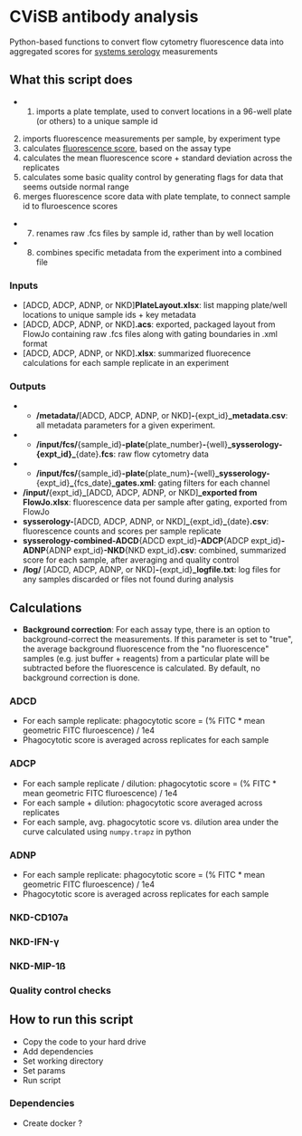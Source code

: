 # CViSB antibody analysis
Python-based functions to convert flow cytometry fluorescence data into aggregated scores for [systems serology](https://www.ncbi.nlm.nih.gov/pmc/articles/PMC5740944/) measurements

## What this script does
* 1. imports a plate template, used to convert locations in a 96-well plate (or others) to a unique sample id
2. imports fluorescence measurements per sample, by experiment type
3. calculates [fluorescence score](#calcs), based on the assay type
4. calculates the mean fluorescence score + standard deviation across the replicates
5. calculates some basic quality control by generating flags for data that seems outside normal range
6. merges fluorescence score data with plate template, to connect sample id to fluroescence scores
* 7. renames raw .fcs files by sample id, rather than by well location
* 8. combines specific metadata from the experiment into a combined file

### Inputs
* [ADCD, ADCP, ADNP, or NKD]**PlateLayout.xlsx**: list mapping plate/well locations to unique sample ids + key metadata
* [ADCD, ADCP, ADNP, or NKD]**.acs**: exported, packaged layout from FlowJo containing raw .fcs files along with gating boundaries in .xml format
* [ADCD, ADCP, ADNP, or NKD]**.xlsx**: summarized fluorecence calculations for each sample replicate in an experiment

### Outputs
* * **/metadata/**[ADCD, ADCP, ADNP, or NKD]**-**{expt\_id}**_metadata.csv**: all metadata parameters for a given experiment.
* * **/input/fcs/**{sample\_id}**-plate**{plate\_number}**-**{well}**\_sysserology-{expt\_id}\_**{date}**.fcs**: raw flow cytometry data
* * **/input/fcs/**{sample\_id}**-plate**{plate\_num}**-**{well}**\_sysserology-**{expt\_id}**\_**{fcs\_date}**\_gates.xml**: gating filters for each channel
* **/input/**{expt\_id}**\_**[ADCD, ADCP, ADNP, or NKD]**\_exported from FlowJo.xlsx**: fluorescence data per sample after gating, exported from FlowJo
* **sysserology-**[ADCD, ADCP, ADNP, or NKD]**\_**{expt\_id}**\_**{date}**.csv**: fluorescence counts and scores per sample replicate
* **sysserology-combined-ADCD**{ADCD expt_id}**-ADCP**{ADCP expt_id}**-ADNP**{ADNP expt_id}**-NKD**{NKD expt_id}**.csv**: combined, summarized score for each sample, after averaging and quality control
* **/log/** [ADCD, ADCP, ADNP, or NKD]**-**{expt_id}**\_logfile.txt**: log files for any samples discarded or files not found during analysis

## <a name='calcs'> Calculations</a>
* **Background correction**: For each assay type, there is an option to background-correct the measurements. If this parameter is set to "true", the average background fluorescence from the "no fluorescence" samples (e.g. just buffer + reagents) from a particular plate will be subtracted before the fluorescence is calculated. By default, no background correction is done.

### ADCD
* For each sample replicate: phagocytotic score = (% FITC * mean geometric FITC fluroescence) / 1e4
* Phagocytotic score is averaged across replicates for each sample

### ADCP
* For each sample replicate / dilution: phagocytotic score = (% FITC * mean geometric FITC fluroescence) / 1e4
* For each sample + dilution: phagocytotic score averaged across replicates
* For each sample, avg. phagocytotic score vs. dilution area under the curve calculated using `numpy.trapz` in python


### ADNP
* For each sample replicate: phagocytotic score = (% FITC * mean geometric FITC fluroescence) / 1e4
* Phagocytotic score is averaged across replicates for each sample

### NKD-CD107a
### NKD-IFN-γ
### NKD-MIP-1ß


### Quality control checks

## How to run this script
* Copy the code to your hard drive
* Add dependencies
* Set working directory
* Set params
* Run script

### Dependencies
* Create docker ?
